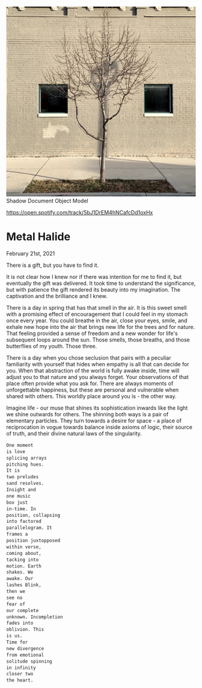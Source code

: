 ![Shadow Documemnt Object Model](assets/IMG_0576.jpg)
Shadow Document Object Model

https://open.spotify.com/track/5bJ1DrEM4hNCafcDd1oxHx

# Metal Halide
February 21st, 2021

There is a gift, but you have to find it.

It is not clear how I knew nor if there was intention for me to find it, but eventually the gift was delivered. It took time to understand the significance, but with patience the gift rendered its beauty into my imagination. The captivation and the brilliance and I knew.

There is a day in spring that has that smell in the air. It is this sweet smell with a promising effect of encouragement that I could feel in my stomach once every year. You could breathe in the air, close your eyes, smile, and exhale new hope into the air that brings new life for the trees and for nature. That feeling provided a sense of freedom and a new wonder for life's subsequent loops around the sun. Those smells, those breaths, and those butterflies of my youth. Those three.

There is a day when you chose seclusion that pairs with a peculiar familiarity with yourself that hides when empathy is all that can decide for you. When that abstraction of the world is fully awake inside, time will adjust you to that nature and you always forget. Your observations of that place often provide what you ask for. There are always moments of unforgettable happiness, but these are personal and vulnerable when shared with others. This worldly place around you is - the other way.

Imagine life - our muse that shines its sophistication inwards like the light we shine outwards for others. The shinning both ways is a pair of elementary particles. They turn towards a desire for space - a place of reciprocation in vogue towards balance inside axioms of logic, their source of truth, and their divine natural laws of the singularity.

```txt
One moment
is love
splicing arrays
pitching hues.
It is
two preludes
sand resolves.
Insight and
one music
box just
in-time. In
position, collapsing
into factored
parallelogram. It
frames a
position juxtopposed
within verse,
coming about,
tacking into
motion. Earth
shakes. We
awake. Our
lashes Blink,
then we
see no
fear of
our complete
unknown. Incompletion
fades into
oblivion. This
is us.
Time for
new divergence
from emotional
solitude spinning
in infinity
closer two
the heart.
```
